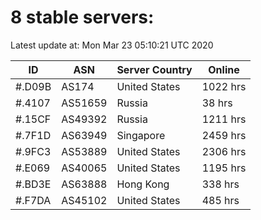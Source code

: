 # 8 stable servers:

Latest update at: Mon Mar 23 05:10:21 UTC 2020

| ID | ASN | Server Country | Online |
| -- | --- | -------------- | ------ |
| #.D09B | AS174 | United States | 1022 hrs |
| #.4107 | AS51659 | Russia | 38 hrs |
| #.15CF | AS49392 | Russia | 1211 hrs |
| #.7F1D | AS63949 | Singapore | 2459 hrs |
| #.9FC3 | AS53889 | United States | 2306 hrs |
| #.E069 | AS40065 | United States | 1195 hrs |
| #.BD3E | AS63888 | Hong Kong | 338 hrs |
| #.F7DA | AS45102 | United States | 485 hrs |

